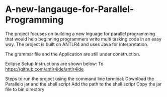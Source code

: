 # A-new-langauge-for-Parallel-Programming

The project focuses on building a new lnguage for parallel programming that would help beginning programmers write multi tasking code in an easy way.
The project is built on ANTLR4 and uses Java for interpretation.

The grammar file and the Application are still under construction.

Eclipse Setup Instructions are shown below: To https://github.com/antlr4ide/antlr4ide

Steps to run the project using the command line terminal:
Download the Parallelo jar and the shell script
Add the path to the shell script
Copy the jar file to bin directory
